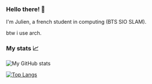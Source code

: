 ### Hello there! 👋

I'm Julien, a french student in computing (BTS SIO SLAM).

btw i use arch.

### My stats :chart_with_upwards_trend:

![My GitHub stats](https://github-readme-stats.vercel.app/api?username=juliendechaud&show_icons=true&theme=tokyonight)

[![Top Langs](https://github-readme-stats.vercel.app/api/top-langs/?username=juliendechaud&layout=compact)](https://github.com/juliendechaud/juliendechaud)
